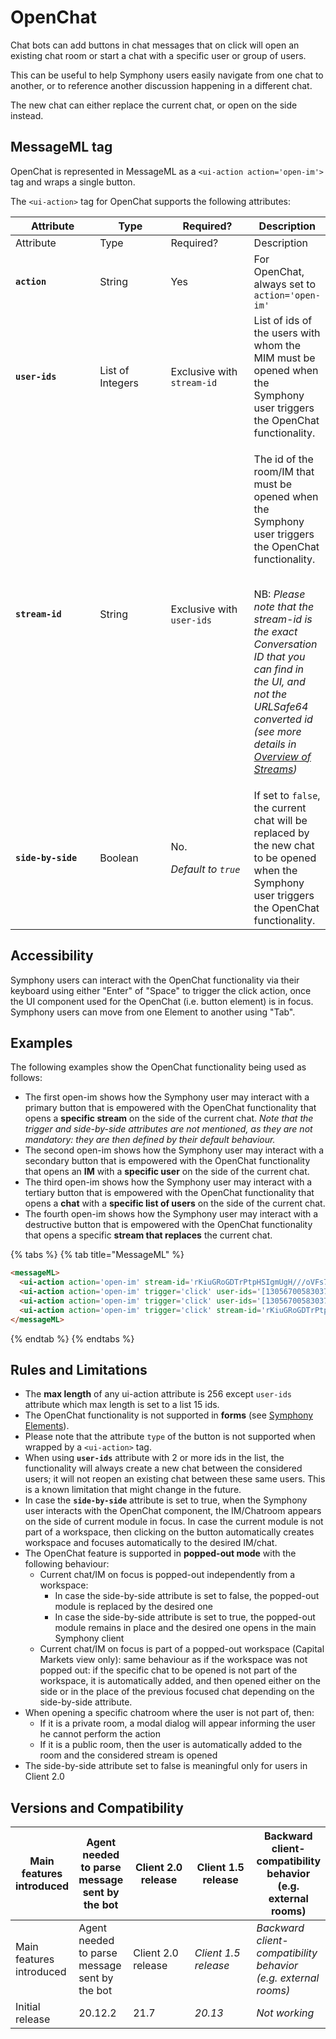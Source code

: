 # OpenChat

Chat bots can add buttons in chat messages that on click will open an existing chat room or start a chat with a specific user or group of users.&#x20;

This can be useful to help Symphony users easily navigate from one chat to another, or to reference another discussion happening in a different chat.

The new chat can either replace the current chat, or open on the side instead.

## MessageML tag

OpenChat is represented in MessageML as a `<ui-action action='open-im'>` tag and wraps a single button.

The `<ui-action>` tag for OpenChat supports the following attributes:

<table data-header-hidden><thead><tr><th width="127">Attribute</th><th width="103">Type</th><th width="123">Required?</th><th>Description</th></tr></thead><tbody><tr><td>Attribute</td><td>Type</td><td>Required?</td><td>Description</td></tr><tr><td><strong><code>action</code></strong></td><td>String</td><td>Yes</td><td>For OpenChat, always set to <code>action='open-im'</code></td></tr><tr><td><strong><code>user-ids</code></strong></td><td>List of Integers</td><td>Exclusive with <code>stream-id</code></td><td>List of ids of the users with whom the MIM must be opened when the Symphony user triggers the OpenChat functionality.</td></tr><tr><td><strong><code>stream-id</code></strong></td><td>String</td><td>Exclusive with <code>user-ids</code></td><td><p>The id of the room/IM that must be opened when the Symphony user triggers the OpenChat functionality.</p><p><br>NB: <em>Please note that the stream-id is the exact Conversation ID that you can find in the UI, and not the URLSafe64 converted id (see more details in</em> <a href="../../../datafeed/overview-of-streams.md"><em>Overview of Streams</em></a><em>)</em></p></td></tr><tr><td><strong><code>side-by-side</code></strong></td><td>Boolean</td><td><p>No.</p><p><em>Default to <code>true</code></em></p></td><td>If set to <code>false</code>, the current chat will be replaced by the new chat to be opened when the Symphony user triggers the OpenChat functionality.</td></tr></tbody></table>

## Accessibility

Symphony users can interact with the OpenChat functionality via their keyboard using either "Enter" of "Space" to trigger the click action, once the UI component used for the OpenChat (i.e. button element) is in focus. Symphony users can move from one Element to another using "Tab".

## Examples

The following examples show the OpenChat functionality being used as follows:

* The first open-im shows how the Symphony user may interact with a primary button that is empowered with the OpenChat functionality that opens a **specific stream** on the side of the current chat. _Note that the trigger and side-by-side attributes are not mentioned, as they are not mandatory: they are then defined by their default behaviour._
* The second open-im shows how the Symphony user may interact with a secondary button that is empowered with the OpenChat functionality that opens an **IM** with a **specific user** on the side of the current chat.
* The third open-im shows how the Symphony user may interact with a tertiary button that is empowered with the OpenChat functionality that opens a **chat** with a **specific list of users** on the side of the current chat.
* The fourth open-im shows how the Symphony user may interact with a destructive button that is empowered with the OpenChat functionality that opens a specific **stream that replaces** the current chat.

{% tabs %}
{% tab title="MessageML" %}
```html
<messageML>
  <ui-action action='open-im' stream-id='rKiuGRoGDTrPtpHSIgmUgH///oVFs7kzdA=='><button>Stream</button></ui-action>
  <ui-action action='open-im' trigger='click' user-ids='[13056700583037]'><button class='secondary'>User A</button></ui-action>
  <ui-action action='open-im' trigger='click' user-ids='[13056700583037,13056700583039]'><button class='tertiary'>List of Users</button></ui-action>
  <ui-action action='open-im' trigger='click' stream-id='rKiuGRoGDTrPtpHSIgmUgH///oVFs7kzdA==' side-by-side='false'><button class='destructive'>Replace current chat</button></ui-action>
</messageML>
```
{% endtab %}
{% endtabs %}

## Rules and Limitations

* The **max length** of any ui-action attribute is 256 except `user-ids` attribute which max length is set to a list 15 ids.
* The OpenChat functionality is not supported in **forms** (see [Symphony Elements](../symphony-elements-1/)).
* Please note that the attribute `type` of the button is not supported when wrapped by a `<ui-action>` tag.
* When using **`user-ids`** attribute with 2 or more ids in the list, the functionality will always create a new chat between the considered users; it will not reopen an existing chat between these same users. This is a known limitation that might change in the future.
* In case the **`side-by-side`** attribute is set to true, when the Symphony user interacts with the OpenChat component, the IM/Chatroom appears on the side of current module in focus. In case the current module is not part of a workspace, then clicking on the button automatically creates workspace and focuses automatically to the desired IM/chat.
* The OpenChat feature is supported in **popped-out mode** with the following behaviour:
  * Current chat/IM on focus is popped-out independently from a workspace:
    * In case the side-by-side attribute is set to false, the popped-out module is replaced by the desired one
    * In case the side-by-side attribute is set to true, the popped-out module remains in place and the desired one opens in the main Symphony client
  * Current chat/IM on focus is part of a popped-out workspace (Capital Markets view only): same behaviour as if the workspace was not popped out: if the specific chat to be opened is not part of the workspace, it is automatically added, and then opened either on the side or in the place of the previous focused chat depending on the side-by-side attribute.
* When opening a specific chatroom where the user is not part of, then:
  * If it is a private room, a modal dialog will appear informing the user he cannot perform the action
  * If it is a public room, then the user is automatically added to the room and the considered stream is opened
* The side-by-side attribute set to false is meaningful only for users in Client 2.0

## Versions and Compatibility <a href="#versions-and-compatibility" id="versions-and-compatibility"></a>

<table data-header-hidden><thead><tr><th>Main features introduced</th><th>Agent needed to parse message sent by the bot</th><th width="150">Client 2.0 release</th><th width="150">Client 1.5 release</th><th>Backward client-compatibility behavior (e.g. external rooms)</th></tr></thead><tbody><tr><td>Main features introduced</td><td>Agent needed to parse message sent by the bot</td><td>Client 2.0 release</td><td><em>Client 1.5 release</em></td><td><em>Backward client-compatibility behavior (e.g. external rooms)</em></td></tr><tr><td>Initial release</td><td>20.12.2</td><td>21.7</td><td><em>20.13</em></td><td><em>Not working</em></td></tr></tbody></table>
